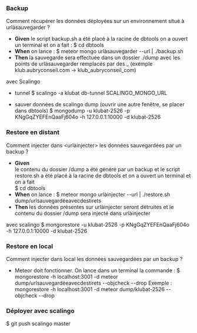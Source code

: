 ### Backup
Comment récupérer les données déployées sur un environnement situé à urlàsauvegarder ?
- **Given** le script backup.sh a été placé à la racine de dbtools on a ouvert un terminal et on a fait :
$ cd dbtools
- **When** on lance :
$ meteor mongo urlàsauvegarder --url | ./backup.sh
- **Then** la sauvegarde sera effectuée dans un dossier ./dump avec les points de urlàsauvegarder remplacés par des _ (exemple klub.aubryconseil.com -> klub_aubryconseil_com)

avec Scalingo
- tunnel
$ scalingo -a klubat db-tunnel SCALINGO_MONGO_URL

- sauver données de scalingo dump (ouvrir une autre fenêtre, se placer dans dbtools)
$ mongodump -u klubat-2526 -p KNgGqZYEFEnQaaFj604o -h 127.0.0.1:10000 -d klubat-2526

### Restore en distant
Comment injecter dans <urlàinjecter> les données sauvegardées par un backup ?
- **Given**  
le contenu du dossier /dump a été généré par un backup et le script restore.sh a été placé à la racine de dbtools et on a ouvert un terminal et on a fait  
$ cd dbtools
- **When** on lance :
$ meteor mongo urlàinjecter --url | ./restore.sh dump/urlsauvegardéeavecdestirets
- **Then**
les données présentes sur urlàinjecter seront détruites et le contenu du dossier /dump sera injecté dans urlàinjecter

avec scalingo
$ mongorestore -u klubat-2526 -p KNgGqZYEFEnQaaFj604o -h 127.0.0.1:10000 -d klubat-2526 <dump directory>

### Restore en local
Comment injecter dans local les données sauvegardées par un backup ?
- Meteor doit fonctionner. On lance dans un terminal la commande :
$ mongorestore -h localhost:3001 -d meteor dump/urlsauvegardéeavecdestirets --objcheck --drop
Exemple : 
mongorestore -h localhost:3001 -d meteor dump/klubat-2526 --objcheck --drop

### Déployer avec scalingo
$ git push scalingo master
